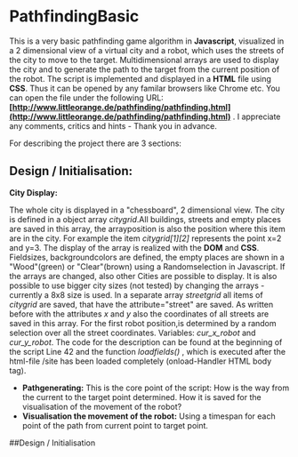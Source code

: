 # PathfindingBasic
This is a very basic pathfinding game algorithm in __Javascript__, visualized in a 2 dimensional view of a virtual city and a robot, which uses the streets of the city to move to the target. Multidimensional arrays are used to display the city and to generate the path to the target from the current position of the robot. The script is implemented and displayed in a __HTML__ file using __CSS__. Thus it can be opened by any familar browsers like Chrome etc. You can open the file under the following URL:__[http://www.littleorange.de/pathfinding/pathfinding.html](http://www.littleorange.de/pathfinding/pathfinding.html)__ . I appreciate any comments, critics and hints - Thank you in advance. 

For describing the project there are 3 sections:
## Design / Initialisation: 

__City Display:__ 

The whole city is displayed in a "chessboard", 2 dimensional view. The city is defined in a object array _citygrid_.All buildings, streets and empty places are saved in this array, the arrayposition is also the position where this item are in the city. For example the item _citygrid[1][2]_ represents the point x=2 and y=3.  The display of the array is realized with the __DOM__ and __CSS__. Fieldsizes, backgroundcolors are defined, the empty places are  shown in a "Wood"(green) or "Clear"(brown) using a Randomselection in Javascript. If the arrays are changed, also other Cities are possible to display. It is also possible to use bigger city sizes (not tested) by changing the arrays - currently a 8x8 size is used. In a separate array _streetgrid_ all items of _citygrid_ are saved, that have the attribute="street" are saved. As written before with the attributes _x_ and _y_ also the coordinates of all streets are saved in this array. For the first robot position,is determined by a random selection over all the street coordinates. Variables: _cur_x_robot_ and _cur_y_robot_. The code for the description can be found at the beginning of the script Line 42 and the function _loadfields()_ , which is executed after the html-file /site has been loaded completely (onload-Handler HTML body tag).
- __Pathgenerating:__ This is the core point of the script: How is the way from the current to the target point determined. How it is saved for the visualisation of the movement of the robot?
- __Visualisation the movement of the robot:__ Using a timespan for each point of the path from current point to target point.

##Design / Initialisation


